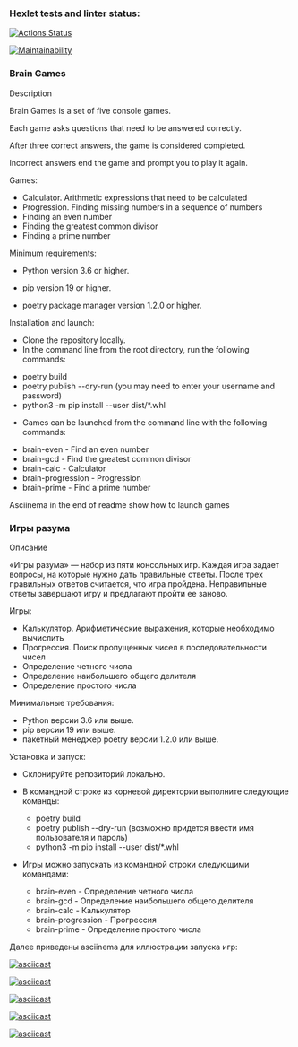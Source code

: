 ### Hexlet tests and linter status:
[![Actions Status](https://github.com/YuliaPie/python-project-49/actions/workflows/hexlet-check.yml/badge.svg)](https://github.com/YuliaPie/python-project-49/actions)

[![Maintainability](https://api.codeclimate.com/v1/badges/86f36ebddad41482df90/maintainability)](https://codeclimate.com/github/YuliaPie/python-project-49/maintainability)
### Brain Games

Description

Brain Games is a set of five console games.

Each game asks questions that need to be answered correctly.

After three correct answers, the game is considered completed.

Incorrect answers end the game and prompt you to play it again.

Games:

- Calculator. Arithmetic expressions that need to be calculated
- Progression. Finding missing numbers in a sequence of numbers
- Finding an even number
- Finding the greatest common divisor
- Finding a prime number

Minimum requirements:
- Python version 3.6 or higher.

- pip version 19 or higher.
- poetry package manager version 1.2.0 or higher.

Installation and launch:

- Clone the repository locally.
- In the command line from the root directory, run the following commands:
* poetry build
* poetry publish --dry-run (you may need to enter your username and password)
* python3 -m pip install --user dist/*.whl

- Games can be launched from the command line with the following commands:

* brain-even - Find an even number
* brain-gcd - Find the greatest common divisor
* brain-calc - Calculator
* brain-progression - Progression
* brain-prime - Find a prime number

Asciinema in the end of readme show how to launch games

###  Игры разума

Описание

«Игры разума» — набор из пяти консольных игр. 
Каждая игра задает вопросы, на которые нужно дать правильные ответы. 
После трех правильных ответов считается, что игра пройдена. 
Неправильные ответы завершают игру и предлагают пройти ее заново. 

Игры:

- Калькулятор. Арифметические выражения, которые необходимо вычислить
- Прогрессия. Поиск пропущенных чисел в последовательности чисел
- Определение четного числа
- Определение наибольшего общего делителя
- Определение простого числа

Минимальные требования:
- Python версии 3.6 или выше. 
- pip версии 19 или выше. 
- пакетный менеджер poetry версии 1.2.0 или выше.

Установка и запуск:

- Склонируйте репозиторий локально.
- В командной строке из корневой директории выполните следующие команды:
  * poetry build
  * poetry publish --dry-run (возможно придется ввести имя пользователя и пароль)
  * python3 -m pip install --user dist/*.whl

- Игры можно запускать из командной строки следующими командами: 

  * brain-even - Определение четного числа
  * brain-gcd - Определение наибольшего общего делителя
  * brain-calc  - Калькулятор
  * brain-progression  - Прогрессия
  * brain-prime  - Определение простого числа

Далее приведены asciinema для иллюстрации запуска игр:


[![asciicast](https://asciinema.org/a/ollBVz3R9ghtPsV9JeVV7DhtL.svg)](https://asciinema.org/a/ollBVz3R9ghtPsV9JeVV7DhtL)

[![asciicast](https://asciinema.org/a/FHSI8VdeIbbyUWkvazXCwAHUl.svg)](https://asciinema.org/a/FHSI8VdeIbbyUWkvazXCwAHUl)

[![asciicast](https://asciinema.org/a/yihbLyTLtOOyKMFHXAixmYE6S.svg)](https://asciinema.org/a/yihbLyTLtOOyKMFHXAixmYE6S)

[![asciicast](https://asciinema.org/a/fBXmj9zQm8hwfz4WeSmg8jHfn.svg)](https://asciinema.org/a/fBXmj9zQm8hwfz4WeSmg8jHfn)

[![asciicast](https://asciinema.org/a/SEKkNi4d9b66wwfHsTgQuqzhl.svg)](https://asciinema.org/a/SEKkNi4d9b66wwfHsTgQuqzhl)
